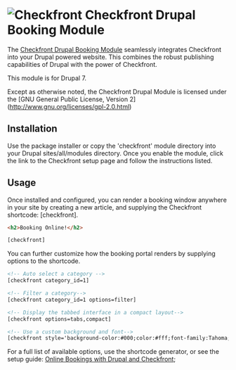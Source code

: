 ![Checkfront](https://media.checkfront.com/images/brand/Checkfront-Logo-Tag-60.png)
Checkfront Drupal Booking Module
==========================

The [Checkfront Drupal Booking Module](http://www.checkfront.com/drupal/) seamlessly 
integrates Checkfront into your Drupal powered website.  This combines the robust publishing capabilities
of Drupal with the power of Checkfront.

This module is for Drupal 7.  

Except as otherwise noted, the Checkfront Drupal Module is licensed under the [GNU General Public License, Version 2]
(http://www.gnu.org/licenses/gpl-2.0.html)

Installation
-----

Use the package installer or copy the 'checkfront' module directory into your Drupal sites/all/modules directory.
Once you enable the module, click the link to the Checkfront setup page and follow the instructions listed.

Usage
-----

Once installed and configured, you can render a booking window anywhere in your site by creating a new article, and 
supplying the Checkfront shortcode: [checkfront]. 

```html
<h2>Booking Online!</h2>

[checkfront]
```

You can further customize how the booking portal renders by supplying options to the shortcode.

```html
<!-- Auto select a category -->
[checkfront category_id=1]

<!-- Filter a category-->
[checkfront category_id=1 options=filter]

<!-- Display the tabbed interface in a compact layout-->
[checkfront options=tabs,compact]

<!-- Use a custom background and font-->
[checkfront style='background-color:#000;color:#fff;font-family:Tahoma;width:800']
```
For a full list of available options, use the shortcode generator, or see the setup guide: [Online Bookings with Drupal and Checkfront](http://www.checkfront.com/drupal/);
